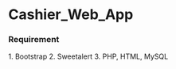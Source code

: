 # Cashier_Web_App
<h3>Requirement</h3>
<td> 1. Bootstrap </td>
<td> 2. Sweetalert </td>
<td> 3. PHP, HTML, MySQL </td>

